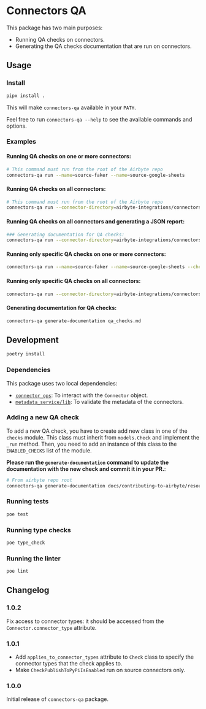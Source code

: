 # Connectors QA

This package has two main purposes:
* Running QA checks on connectors.
* Generating the QA checks documentation that are run on connectors.



## Usage

### Install

```bash
pipx install .
```

This will make `connectors-qa` available in your `PATH`.


Feel free to run `connectors-qa --help` to see the available commands and options.


### Examples

#### Running QA checks on one or more connectors:

```bash
# This command must run from the root of the Airbyte repo
connectors-qa run --name=source-faker --name=source-google-sheets
```
#### Running QA checks on all connectors:

```bash
# This command must run from the root of the Airbyte repo
connectors-qa run --connector-directory=airbyte-integrations/connectors
```

#### Running QA checks on all connectors and generating a JSON report:

```bash
### Generating documentation for QA checks:
connectors-qa run --connector-directory=airbyte-integrations/connectors --report-path=qa_report.json
```

#### Running only specific QA checks on one or more connectors:

```bash
connectors-qa run --name=source-faker --name=source-google-sheets --check=CheckConnectorIconIsAvailable --check=CheckConnectorUsesPythonBaseImage
```

#### Running only specific QA checks on all connectors:

```bash
connectors-qa run --connector-directory=airbyte-integrations/connectors --check=CheckConnectorIconIsAvailable --check=CheckConnectorUsesPythonBaseImage
```

#### Generating documentation for QA checks:

```bash
connectors-qa generate-documentation qa_checks.md
```

## Development

```bash
poetry install
```

### Dependencies
This package uses two local dependencies:
* [`connector_ops`](https://github.com/airbytehq/airbyte/blob/master/airbyte-ci/connectors/connector_ops): To interact with the `Connector` object.
* [`metadata_service/lib`]((https://github.com/airbytehq/airbyte/blob/master/airbyte-ci/connectors/metadata_service/lib)): To validate the metadata of the connectors.

### Adding a new QA check

To add a new QA check, you have to create add new class in one of the `checks` module. This class must inherit from `models.Check` and implement the `_run` method. Then, you need to add an instance of this class to the `ENABLED_CHECKS` list of the module.

**Please run the `generate-documentation` command to update the documentation with the new check and commit it in your PR.**:
```bash
# From airbyte repo root
connectors-qa generate-documentation docs/contributing-to-airbyte/resources/qa-checks.md
```

### Running tests

```bash
poe test
```

### Running type checks

```bash
poe type_check
```

### Running the linter

```bash
poe lint
```

## Changelog

### 1.0.2
Fix access to connector types: it should be accessed from the `Connector.connector_type` attribute.

### 1.0.1
* Add `applies_to_connector_types` attribute to `Check` class to specify the connector types that the check applies to.
* Make `CheckPublishToPyPiIsEnabled` run on source connectors only.

### 1.0.0
Initial release of `connectors-qa` package.